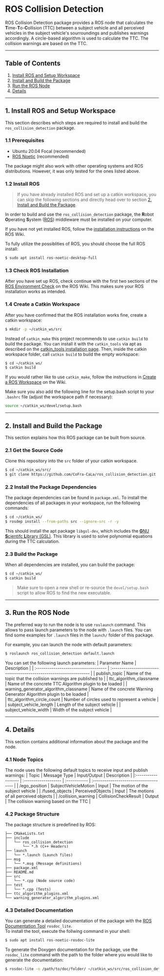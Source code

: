# ROS Collision Detection

ROS Collision Detection package provides a ROS node that calculates the **T**ime-**T**o-**C**ollision (TTC) between a subject vehicle and all perceived vehicles in the subject vehicle's sourroundings and publishes warnings accordingly.
A circle-based algorithm is used to calculate the TTC. The collision warnings are based on the TTC.

---

## Table of Contents
1. [Install ROS and Setup Workspace](#1-install-ros-and-setup-workspace)
2. [Install and Build the Package](#2-install-and-build-the-package)
3. [Run the ROS Node](#3-run-the-ros-node)
4. [Details](#4-details)

---

## 1. Install ROS and Setup Workspace
This section describes which steps are required to install and build the `ros_collision_detection` package.

### 1.1 Prerequisites
- Ubuntu 20.04 Focal (recommended)
- [ROS Noetic](http://wiki.ros.org/noetic) (recommended)

The package might also work with other operating systems and ROS distributions. However, it was only tested for the ones listed above.

### 1.2 Install ROS
>If you have already installed ROS and set up a catkin workspace, you can skip the following sections and directly head over to section [2. Install and Build the Package](#2-install-and-build-the-package).

In order to build and use the `ros_collision_detection` package, the **R**obot **O**perating **S**ystem ([ROS](https://www.ros.org)) middleware must be installed on your computer. 

If you have not yet installed ROS, follow the [installation instructions](http://wiki.ros.org/noetic/Installation/Ubuntu) on the ROS Wiki.

To fully utilize the possiblities of ROS, you should choose the full ROS install:

```bash
$ sudo apt install ros-noetic-desktop-full
```

### 1.3 Check ROS Installation

After you have set up ROS, check continue with the first two sections of the [ROS Environment Check](wiki.ros.org/ROS/Tutorials/InstallingandConfiguringROSEnvironment/) on the ROS Wiki. This makes sure your ROS installation works as intended.

### 1.4 Create a Catkin Workspace

After you have confirmed that the ROS installation works fine, create a catkin workspace:

```bash
$ mkdir -p ~/catkin_ws/src
```

Instead of `catkin_make` this project recommends to use `catkin build` to build the package. You can install it with the `catkin_tools` via apt as described on the [catkin_tools installation page](https://catkin-tools.readthedocs.io/en/latest/installing.html#installing-on-ubuntu-with-apt-get). 
 Then, inside the catkin workspace folder, call `catkin build` to build the empty workspace:
```bash
$ cd ~/catkin_ws/
$ catkin build
```

If you would rather like to use `catkin_make`, follow the instructions in [Create a ROS Workspace](http://wiki.ros.org/ROS/Tutorials/InstallingandConfiguringROSEnvironment/#Create_a_ROS_Workspace) on the Wiki.

Make sure you also add the following line for the setup.bash script to your `.bashrc` file (adjust the workspace path if necessary):
```bash
source ~/catkin_ws/devel/setup.bash
```

---

## 2. Install and Build the Package
This section explains how this ROS package can be built from source.

### 2.1 Get the Source Code
Clone this repository into the `src` folder of your catkin workspace.
```bash
$ cd ~/catkin_ws/src/
$ git clone https://github.com/CoFra-CaLa/ros_collision_detection.git
```

### 2.2 Install the Package Dependencies
The package dependencies can be found in `package.xml`. To install the dependencies of all packages in your workspace, run the following commands:
```bash
$ cd ~/catkin_ws/
$ rosdep install --from-paths src --ignore-src -r -y
```
This should install the apt package `libgsl-dev`, which includes the [**G**NU **S**cientifc **L**ibrary (GSL)](https://www.gnu.org/software/gsl/). This library is used to solve polynomial equations during the TTC calculation.

### 2.3 Build the Package
When all dependencies are installed, you can build the package:
```bash
$ cd ~/catkin_ws/
$ catkin build
```

>Make sure to open a new shell or re-source the `devel/setup.bash` script to allow ROS to find the new executable.

---

## 3. Run the ROS Node
The preferred way to run the node is to use `roslaunch` command. This allows to pass launch parameters to the node with `.launch` files. 
You can find some examples for `.launch` files in the `launch/` folder of this package. 

For example, you can launch the node with default parameters:
```bash
$ roslaunch ros_collision_detection default.launch
```

You can set the following launch parameters:
| Parameter Name                        | Description                                                          |
| :------------------------------------ | :------------------------------------------------------------------- |
| publish_topic                         | Name of the topic that the collision warnings are published to       |
| ttc_algorithm_classname               | Name of the concrete TTC Algorithm plugin to be loaded               |
| warning_generator_algorithm_classname | Name of the concrete Warning Generator Algorithm plugin to be loaded |       
| ttc_algorithm_circle_count            | Number of circles used to represent a vehicle                        |
| subject_vehicle_length                | Length of the subject vehicle                                        |
| subject_vehicle_width                 | Width of the subject vehicle                                         |

---

## 4. Details

This section contains additional information about the package and the node.

### 4.1 Node Topics

The node uses the following default topics to receive input and publish warnings:
| Topic              | Message Type         | Input/Output | Description                            |
|:------------------ | :------------------- | :----------- | :------------------------------------- |
| /ego_position      | SubjectVehicleMotion | Input        | The motion of the subject vehicle      |
| /fused_objects     | PerceivedObjects     | Input        | The motions of all perceived objects   |
| /collision_warning | CollisionCheckResult | Output       | The collision warning based on the TTC |

### 4.2 Package Structure

The package structure is predefined by ROS:

```
├── CMakeLists.txt
├── include
│   └── ros_collision_detection
│       └── *.h (C++ Headers)
├── launch
│   └── *.launch (Launch files)
├── msg
│   └── *.msg (Message definitions)
├── package.xml
├── README.md
├── src
│   └── *.cpp (Node source code)
├── test
│   └── *.cpp (Tests)
├── ttc_algorithm_plugins.xml
└── warning_generator_algorithm_plugins.xml
```

### 4.3 Detailed Documentation

You can generate a detailed documentation of the package with the [ROS Documentation Tool](http://wiki.ros.org/rosdoc_lite) `rosdoc_lite`.  
To install the tool, execute the follwing command in your shell:

```bash
$ sudo apt install ros-noetic-rosdoc-lite
```

To generate the Doxygen documentation for the package, use the `rosdoc_lite` command with the path to the folder where you would like to generate the documentation:

```bash
$ rosdoc-lite -o /path/to/doc/folder/ ~/catkin_ws/src/ros_collision_detection
```